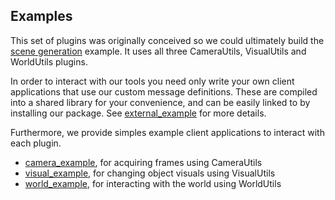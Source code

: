 ## Examples

This set of plugins was originally conceived so we could ultimately build the [scene generation] example.
It uses all three CameraUtils, VisualUtils and WorldUtils plugins.

In order to interact with our tools you need only write your own client applications that use our custom message definitions.
These are compiled into a shared library for your convenience, and can be easily linked to by installing our package.
See [external_example] for more details.

Furthermore, we provide simples example client applications to interact with each plugin.
- [camera_example], for acquiring frames using CameraUtils
- [visual_example], for changing object visuals using VisualUtils
- [world_example], for interacting with the world using WorldUtils 

[external_example]: external_example
[scene generation]: scene_example
[camera_example]: camera_example 
[visual_example]: visual_example
[world_example]: world_example
